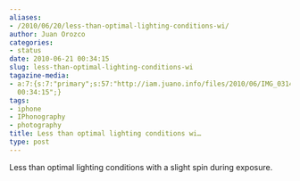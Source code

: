 ```yaml
---
aliases:
- /2010/06/20/less-than-optimal-lighting-conditions-wi/
author: Juan Orozco
categories:
- status
date: 2010-06-21 00:34:15
slug: less-than-optimal-lighting-conditions-wi
tagazine-media:
- a:7:{s:7:"primary";s:57:"http://iam.juano.info/files/2010/06/IMG_0314-768x1024.jpg";s:6:"images";a:1:{s:57:"http://iam.juano.info/files/2010/06/IMG_0314-768x1024.jpg";a:6:{s:8:"file_url";s:57:"http://iam.juano.info/files/2010/06/IMG_0314-768x1024.jpg";s:5:"width";s:3:"768";s:6:"height";s:4:"1024";s:4:"type";s:5:"image";s:4:"area";s:6:"786432";s:9:"file_path";s:0:"";}}s:6:"videos";a:0:{}s:11:"image_count";s:1:"1";s:6:"author";s:7:"8033531";s:7:"blog_id";s:8:"17975075";s:9:"mod_stamp";s:19:"2010-06-21
  00:34:15";}
tags:
- iphone
- IPhonography
- photography
title: Less than optimal lighting conditions wi…
type: post
---
```


Less than optimal lighting conditions with a slight spin during exposure.[<img src="https://i1.wp.com/iam.juano.info/files/2010/06/IMG_0314-768x1024.jpg?fit=580%2C580" alt="" class="aligncenter size-large wp-image-2113" data-recalc-dims="1" />][1]

[1]: https://i1.wp.com/iam.juano.info/files/2010/06/IMG_0314.jpg